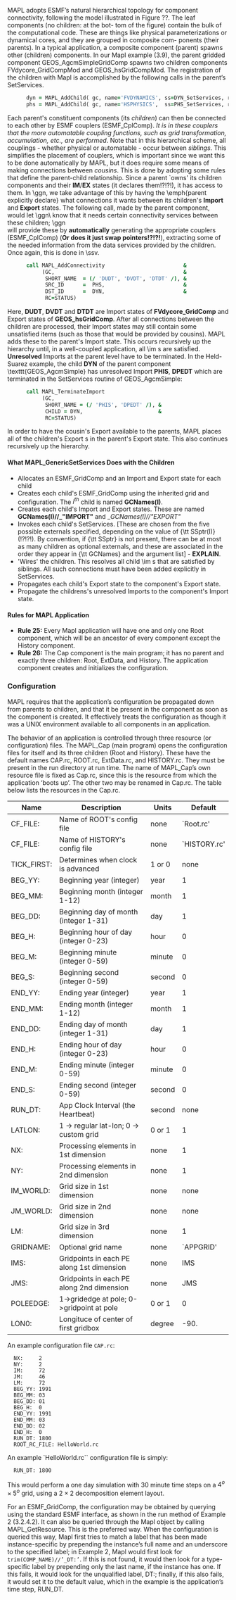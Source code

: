MAPL adopts ESMF’s natural hierarchical topology for component connectivity, following the model illustrated in Figure ??. 
The leaf components (no children: at the bot- tom of the figure) contain the bulk of the computational code. 
These are things like physical parameterizations or dynamical cores, and they are grouped in composite com- ponents (their parents). 
In a typical application, a composite component (parent) spawns other (children) components. 
In our Mapl example (3.9), the parent gridded component GEOS_AgcmSimpleGridComp spawns two children components 
FVdycore_GridCompMod and GEOS_hsGridCompMod. 
The registration of the children with Mapl is accomplished by the following calls in the parent’s SetServices.

```fortran
      dyn = MAPL_AddChild( gc, name='FVDYNAMICS', ss=DYN_SetServices, rc=status)
      phs = MAPL_AddChild( gc, name='HSPHYSICS',  ss=PHS_SetServices, rc=status)
```

Each parent's constituent components (its _children_)
can then be connected to each other by ESMF couplers (ESMF_CplComp).
_It is in these couplers that the more automatable coupling functions,
such as grid transformation, accumulation, etc., are performed_.
Note that in this hierarchical scheme, all couplings - whether physical
or automatable - occur between _siblings_. This simplifies the
placement of couplers, which is important since we want this
to be done automatically by MAPL, but it does require some
means of making connections between _cousins_. This is done by
adopting some rules that define the parent-child relationship. Since a
parent `owns' its children components and their __IM__/__EX__
states (it declares them!?!?!), it has access to them. In \ggn, we
take advantage of this by having the \emph{parent explicitly declare} what
connections it wants between its children's __Import__ and __Export__
states. The following call,
made by the parent component, would let \ggn\ know that it needs
certain connectivity services between these children; \ggn\
will provide these by __automatically__ generating the appropriate
couplers (ESMF_CplComp) (__Or does it just swap pointers!?!?!__),
extracting some of the needed information from the data
services provided by the children. Once again, this is done in \ssv.

```fortran
      call MAPL_AddConnectivity                         &
           (GC,                                         &
            SHORT_NAME  = (/ 'DUDT', 'DVDT', 'DTDT' /), &
            SRC_ID      =  PHS,                         &
            DST_ID      =  DYN,                         &
            RC=STATUS)
```

Here, __DUDT__, __DVDT__ and __DTDT__ are Import states of
__FVdycore_GridComp__ and Export states of __GEOS_hsGridComp__.
After all connections between the children are processed, their Import
states may still contain some unsatisfied items (such as those that
would be provided by cousins). MAPL adds these to the
parent's Import state. This occurs recursively up the hierarchy
until, in a well-coupled application, all \im s are satisfied.
__Unresolved__ Imports at the parent level have to be terminated.
In the Held-Suarez example, the child __DYN__ of the parent component
\texttt{GEOS\_AgcmSimple} has unresolved Import __PHIS__, __DPEDT__
which are terminated in the SetServices routine of GEOS_AgcmSimple:

```fortran
      call MAPL_TerminateImport
           (GC,
            SHORT_NAME = (/ 'PHIS', 'DPEDT' /), &
            CHILD = DYN,                        &
            RC=STATUS)
```

In order to have the cousin's Export available to the parents, MAPL
places all of the children's Export s in the parent's Export
state. This also continues recursively up the hierarchy.

#### What MAPL_GenericSetServices  Does with the Children

- Allocates an ESMF_GridComp  and an Import and Export state for each child
- Creates each child's ESMF_GridComp using the inherited grid and
   configuration. The $i^{th}$ child is named __GCNames(I)__.
- Creates each child's Import and Export states. These are named
   __GCNames(I)//_"IMPORT"__ and __GCNames(I)//"_EXPORT"__
- Invokes each child's SetServices. [These are chosen from the five possible
    externals specified, depending on the value of {\tt SSptr(I)}(!?!?!). By
    convention, if {\tt SSptr} is not present, there can be at most as many
    children as optional externals, and these are associated in the order
    they appear in {\tt GCNames} and the argument list] - __EXPLAIN__.
- 'Wires' the children. This resolves all child \im s that are satisfied
   by siblings. All such connections must have been added explicitly
   in SetServices.
- Propagates each child's Export state to the component's Export state.
- Propagate the childrens's unresolved Imports to the component's Import state.


#### Rules for MAPL Application

- __Rule 25:__ Every Mapl application will have one and only one Root component, 
  which will be an ancestor of every component except the History component.
- __Rule 26:__ The Cap component is the main program; 
  it has no parent and exactly three children: Root, ExtData, and History. 
  The application component creates and initializes the configuration.

### Configuration


MAPL requires that the application’s configuration be propagated down from parents to children, 
and that it be present in the component as soon as the component is created. 
It effectively treats the configuration as though it was a UNIX environment available to all components in an application.

The behavior of an application is controlled through three resource (or configuration) files. 
The MAPL_Cap (main program) opens the configuration files for itself and its three children (Root and History). 
These have the default names CAP.rc, ROOT.rc, ExtData.rc, and HISTORY.rc. 
They must be present in the run directory at run time. 
The name of MAPL_Cap’s own resource file is fixed as Cap.rc, since this is the resource from which the application ‘boots up’. 
The other two may be renamed in Cap.rc. The table below lists the resources in the Cap.rc.


| __Name__ | __Description__ | __Units__ | __Default__ |
| ----  |  ---- |  ---- |  ---- |
| CF_FILE:    |  Name of ROOT's config file             |  none    |  `Root.rc' | 
| CF_FILE:    |  Name of HISTORY's config file          |  none   | `HISTORY.rc' | 
| TICK_FIRST: |  Determines when clock is advanced      |  1 or 0  |  none | 
| BEG_YY:     |  Beginning year (integer)               |  year    |  1 | 
| BEG_MM:     |  Beginning month (integer 1-12)         |  month   | 1 | 
| BEG_DD:     |  Beginning day of month (integer 1-31)  |  day     |  1 | 
| BEG_H:      |  Beginning hour of day (integer 0-23)   |  hour    |  0 | 
| BEG_M:      |  Beginning minute (integer 0-59)        |  minute  |  0 | 
| BEG_S:      |  Beginning second (integer 0-59)        |  second  |  0 | 
| END_YY:     |  Ending year (integer)                  |  year    |  1 | 
| END_MM:     |  Ending month (integer 1-12)            |  month   |  1 | 
| END_DD:     |  Ending day of month (integer 1-31)     |  day     |  1 | 
| END_H:      |  Ending hour of day (integer 0-23)      |  hour    |  0 | 
| END_M:      |  Ending minute (integer 0-59)           |  minute  |  0 | 
| END_S:      |  Ending second (integer 0-59)           |  second  |  0 | 
| RUN_DT:     |  App Clock Interval (the Heartbeat)     |  second  |  none | 
| LATLON:     |  1 -> regular lat-lon; 0 -> custom grid |  0 or 1  |  1 | 
| NX:         |  Processing elements in 1st dimension   |  none    |  1 | 
| NY:         |  Processing elements in 2nd dimension   |  none    |  1 | 
| IM_WORLD:   |  Grid size in 1st dimension             |  none    |  none | 
| JM_WORLD:   |  Grid size in 2nd dimension             |  none    |  none | 
| LM:         |  Grid size in 3rd dimension             |  none    |  1 | 
| GRIDNAME:   |  Optional grid name                     |  none    |  `APPGRID' | 
| IMS:        |  Gridpoints in each PE along 1st dimension |  none |  IMS | 
| JMS:        |  Gridpoints in each PE along 2nd dimension |  none |  JMS | 
| POLEEDGE:   |  1->gridedge at pole; 0->gridpoint at pole |  0 or 1 |  0 | 
| LON0:       |  Longituce of center of first gridbox      |  degree  |  -90. | 

An example configuration file  `CAP.rc`:

```
  NX:     2
  NY:     2
  IM:     72
  JM:     46
  LM:     72
  BEG_YY: 1991
  BEG_MM: 03
  BEG_DD: 01
  BEG_H:  0
  END_YY: 1991
  END_MM: 03
  END_DD: 02
  END_H:  0
  RUN_DT: 1800
  ROOT_RC_FILE: HelloWorld.rc
```

An example `HelloWorld.rc`` configuration file is simply:

```
  RUN_DT: 1800
```

This would perform a one day simulation with 30 minute time steps on a
$4^o \times  5^o$ grid, using a $2 \times 2$ decomposition element layout.

For an ESMF_GridComp, the configuration may be obtained by querying using the standard ESMF interface, as shown in the run method of Example 2 (3.2.4.2). 
It can also be queried through the Mapl object by calling MAPL_GetResource. 
This is the preferred way. When the configuration is queried this way, Mapl first tries to match a label that has been made instance-specific by prepending the instance’s full name and an underscore to the specified label; in Example 2, Mapl would first look for `trim(COMP_NAME)//’_DT:’`. 
If this is not found, it would then look for a type-specific label by prepending only the last name, if the instance has one. If this fails, it would look for the unqualified label, DT:; finally, if this also fails, it would set it to the default value, which in the example is the application’s time step, RUN_DT.